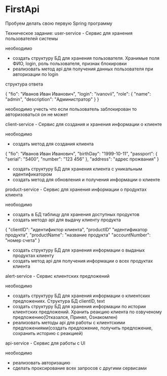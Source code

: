 # FirstApi
Пробуем делать свою первую Spring программу

Техническое задание:
user-service - Сервис для хранения пользователей системы

необходимо
- создать структуру БД для хранения пользователя. Хранимые поля ФИО, login, роль пользователя, признак блокировки
- реализовать метод api для получения данных пользователя при авторизации по login

структура ответа

{
    "fio": "Иванов Иван Иванович",
    "login": "ivanovii",
    "role": {
        "name": "admin",
        "description": "Администратор"
    }
}

необходимо учесть что если пользователь заблокирован то авторизоваться он не может




client-service - Сервис для создания и хранения информации о клиенте

необходимо
- создать метод для создания клиента

{
    "fio": "Иванов Иван Иванович",
    "birthDay": "1999-10-11",
    "passport": {
        "serial": "5400",
        "number": "123 456"
    },
    "address": "адрес прожвания"
}
- создать структуру БД для хранения клиента с уникальным идентификатором
- создать метод для обновления и получения информации о клиенте





product-service - Сервис для хранения информации о продуктах клиента

необходимо
- создать в БД таблицу для хранения доступных продуктов
- создать методо api для выдачу клиенту продукта

{
    "clientID": "идентификтор клиента",
    "productID" "идентификатор продукта",
    "productName": "название продукта"
    "accountNumber": "номер счета"
}

- создать структуру БД для хранения информации о выданых продуктах клиенту
- создать метод api для получения информации о всех продуктах клиента




alert-service - Сервис клиентских предложений

необходимо
- создать структуру БД для хранения информации о клиентских предложениях. Структура БД clientID, text
- создать структуру БД для хранения информации по истории клиентских предложений. Хранить реакцию клиента по озвученому предложению(Отказался, Принял, Ознакомлен)
- реализовать методы api для работы с клиентскими предложениями(создать предложение, получить предложение, сохранить историю с реакцией)




api-service - Сервис для работы с UI

необходимо
- реализовать авторизацию
- сделать проксирование всех запросов с другими сервисами
